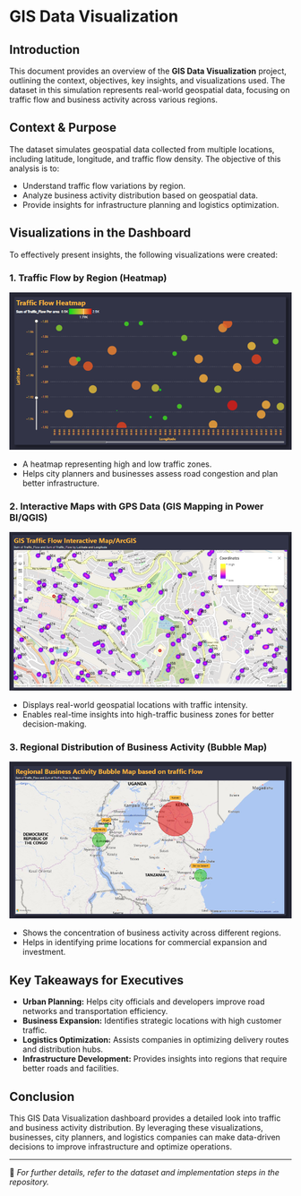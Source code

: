 # GIS Data Visualization

## Introduction
This document provides an overview of the **GIS Data Visualization** project, outlining the context, objectives, key insights, and visualizations used. The dataset in this simulation represents real-world geospatial data, focusing on traffic flow and business activity across various regions.

## Context & Purpose
The dataset simulates geospatial data collected from multiple locations, including latitude, longitude, and traffic flow density. The objective of this analysis is to:

- Understand traffic flow variations by region.
- Analyze business activity distribution based on geospatial data.
- Provide insights for infrastructure planning and logistics optimization.

## Visualizations in the Dashboard
To effectively present insights, the following visualizations were created:

### 1. Traffic Flow by Region (Heatmap)
![Traffic Flow Heatmap by Longitude and Latitude](Images/Traffic%20Flow%20Heatmap%20by%20Longitude%20and%20Latitude.png)
- A heatmap representing high and low traffic zones.
- Helps city planners and businesses assess road congestion and plan better infrastructure.

### 2. Interactive Maps with GPS Data (GIS Mapping in Power BI/QGIS)
![GIS Traffic Flow interactive Map ArcGIS](Images/GIS%20Traffic%20Flow%20interactive%20Map%20ArcGIS.png)
- Displays real-world geospatial locations with traffic intensity.
- Enables real-time insights into high-traffic business zones for better decision-making.

### 3. Regional Distribution of Business Activity (Bubble Map)
![Regional Business activity bubble map based on traffic Flow](Images/Regional%20Business%20activity%20bubble%20map%20based%20on%20traffic%20Flow.png)
- Shows the concentration of business activity across different regions.
- Helps in identifying prime locations for commercial expansion and investment.

## Key Takeaways for Executives
- **Urban Planning:** Helps city officials and developers improve road networks and transportation efficiency.
- **Business Expansion:** Identifies strategic locations with high customer traffic.
- **Logistics Optimization:** Assists companies in optimizing delivery routes and distribution hubs.
- **Infrastructure Development:** Provides insights into regions that require better roads and facilities.

## Conclusion
This GIS Data Visualization dashboard provides a detailed look into traffic and business activity distribution. By leveraging these visualizations, businesses, city planners, and logistics companies can make data-driven decisions to improve infrastructure and optimize operations.

---

📌 *For further details, refer to the dataset and implementation steps in the repository.*
